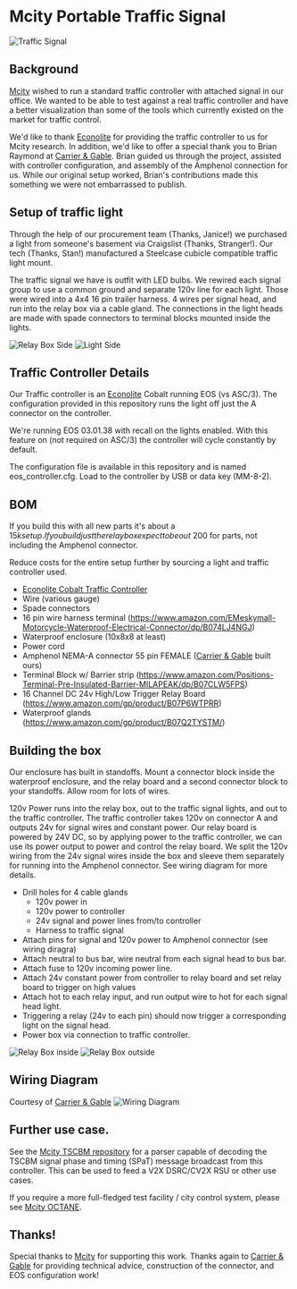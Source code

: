 # Mcity Portable Traffic Signal
![Traffic Signal](traffic_signal.jpg)

## Background
[Mcity](https://mcity.umich.edu) wished to run a standard traffic controller with attached signal in our office. We wanted to be able to test against a real traffic controller and have a better visualization than some of the tools which currently existed on the market for traffic control.

We'd like to thank [Econolite](https://www.econolite.com/) for providing the traffic controller to us for Mcity research. In addition, we'd like to offer a special thank you to Brian Raymond at [Carrier & Gable](https://carriergable.com/). Brian guided us through the project, assisted with controller configuration, and assembly of the Amphenol connection for us. While our original setup worked, Brian's contributions made this something we were not embarrassed to publish.

## Setup of traffic light
Through the help of our procurement team (Thanks, Janice!) we purchased a light from someone's basement via Craigslist (Thanks, Stranger!). Our tech (Thanks, Stan!) manufactured a Steelcase cubicle compatible traffic light mount.

The traffic signal we have is outfit with LED bulbs. We rewired each signal group to use a common ground and separate 120v line for each light. Those were wired into a 4x4 16 pin trailer harness. 4 wires per signal head, and run into the relay box via a cable gland. The connections in the light heads are made with spade connectors to terminal blocks mounted inside the lights.

![Relay Box Side](connector_box.jpg)
![Light Side](connector_light.jpg)

## Traffic Controller Details
Our Traffic controller is an [Econolite](https://www.econolite.com/) Cobalt running EOS (vs ASC/3). The configuration provided in this repository runs the light off just the A connector on the controller.

We're running EOS 03.01.38 with recall on the lights enabled. With this feature on (not required on ASC/3) the controller will cycle constantly by default.

The configuration file is available in this repository and is named eos_controller.cfg. Load to the controller by USB or data key (MM-8-2). 

## BOM
If you build this with all new parts it's about a $15k setup.
If you build just the relay box expect to be out ~$200 for parts, not including the Amphenol connector.

Reduce costs for the entire setup further by sourcing a light and traffic controller used.

* [Econolite Cobalt Traffic Controller](https://www.econolite.com/products/controllers/cobalt/)
* Wire (various gauge)
* Spade connectors
* 16 pin wire harness terminal (https://www.amazon.com/EMeskymall-Motorcycle-Waterproof-Electrical-Connector/dp/B074LJ4NGJ)
* Waterproof enclosure (10x8x8 at least)
* Power cord
* Amphenol NEMA-A connector 55 pin FEMALE ([Carrier & Gable](https://carriergable.com/) built ours)
* Terminal Block w/ Barrier strip (https://www.amazon.com/Positions-Terminal-Pre-Insulated-Barrier-MILAPEAK/dp/B07CLW5FPS)
* 16 Channel DC 24v High/Low Trigger Relay Board (https://www.amazon.com/gp/product/B07P6WTPRR)
* Waterproof glands (https://www.amazon.com/gp/product/B07Q2TYSTM/)

## Building the box
Our enclosure has built in standoffs. Mount a connector block inside the waterproof enclosure, and the relay board and a second connector block to your standoffs. Allow room for lots of wires.

120v Power runs into the relay box, out to the traffic signal lights, and out to the traffic controller. The traffic controller takes 120v on connector A and outputs 24v for signal wires and constant power. Our relay board is powered by 24V DC, so by applying power to the traffic controller, we can use its power output to power and control the relay board. We split the 120v wiring from the 24v signal wires inside the box and sleeve them separately for running into the Amphenol connector. See wiring diagram for more details.

- Drill holes for 4 cable glands
    - 120v power in
    - 120v power to controller
    - 24v signal and power lines from/to controller
    - Harness to traffic signal
- Attach pins for signal and 120v power to Amphenol connector (see wiring diragra)
- Attach neutral to bus bar, wire neutral from each signal head to bus bar. 
- Attach fuse to 120v incoming power line.
- Attach 24v constant power from controller to relay board and set relay board to trigger on high values
- Attach hot to each relay input, and run output wire to hot for each signal head light.
- Triggering a relay (24v to each pin) should now trigger a corresponding light on the signal head. 
- Power box via connection to traffic controller.

![Relay Box inside](relay_box_inside.jpg)
![Relay Box outside](relay_box.jpg)


## Wiring Diagram
Courtesy of [Carrier & Gable](https://carriergable.com/)
![Wiring Diagram](wiring_diagram.jpg)

## Further use case.
See the [Mcity TSCBM repository](https://github.com/mcity/Mcity-V2X-TSCBM) for a parser capable of decoding the TSCBM signal phase and timing (SPaT) message broadcast from this controller. This can be used to feed a V2X DSRC/CV2X RSU or other use cases. 

If you require a more full-fledged test facility / city control system, please see [Mcity OCTANE](https://go.um.city/license).

## Thanks!
Special thanks to [Mcity](https://mcity.umich.edu) for supporting this work. Thanks again to [Carrier & Gable](https://carriergable.com/) for providing technical advice, construction of the connector, and EOS configuration work!
